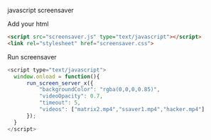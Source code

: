 
javascript screensaver


Add your html

```html
<script src="screensaver.js" type="text/javascript"></script>
<link rel="stylesheet" href="screensaver.css">
```

Run screensaver

```js
<script type="text/javascript">
  window.onload = function(){
      run_screen_server_x({
          "backgroundColor": "rgba(0,0,0,0.85)",
          "videoOpacity": 0.7,
          "timeout": 5,
          "videos": ["matrix2.mp4","ssaver1.mp4","hacker.mp4"]
      });
  }
</script>
```
